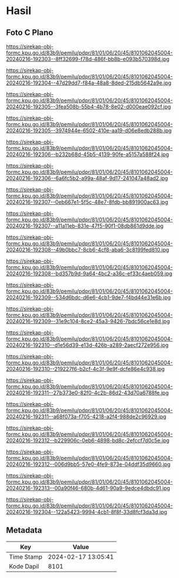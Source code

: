 # Hasil

## Foto C Plano

https://sirekap-obj-formc.kpu.go.id/83b9/pemilu/pdpr/81/01/06/20/45/8101062045004-20240216-192303--8ff32699-f78d-486f-bb8b-e093b570398d.jpg

https://sirekap-obj-formc.kpu.go.id/83b9/pemilu/pdpr/81/01/06/20/45/8101062045004-20240216-192304--47d29dd7-f84a-48a8-8ded-215db5642a9e.jpg

https://sirekap-obj-formc.kpu.go.id/83b9/pemilu/pdpr/81/01/06/20/45/8101062045004-20240216-192305--3fea508b-55b4-4b78-8e02-d000eae092cf.jpg

https://sirekap-obj-formc.kpu.go.id/83b9/pemilu/pdpr/81/01/06/20/45/8101062045004-20240216-192305--3974944e-6502-410e-aa19-d06e8edb288b.jpg

https://sirekap-obj-formc.kpu.go.id/83b9/pemilu/pdpr/81/01/06/20/45/8101062045004-20240216-192306--b232b68d-45b5-4139-90fe-a5157a588f24.jpg

https://sirekap-obj-formc.kpu.go.id/83b9/pemilu/pdpr/81/01/06/20/45/8101062045004-20240216-192306--6a6fc5b2-a99a-48af-9d17-241047a48ad2.jpg

https://sirekap-obj-formc.kpu.go.id/83b9/pemilu/pdpr/81/01/06/20/45/8101062045004-20240216-192307--0eb667e1-5f5c-48e7-8fdb-bb891900ac63.jpg

https://sirekap-obj-formc.kpu.go.id/83b9/pemilu/pdpr/81/01/06/20/45/8101062045004-20240216-192307--a11a11eb-831e-47f5-90f1-08db861d9dde.jpg

https://sirekap-obj-formc.kpu.go.id/83b9/pemilu/pdpr/81/01/06/20/45/8101062045004-20240216-192308--49b0bbc7-8cb6-4cf8-aba6-3c8199fed810.jpg

https://sirekap-obj-formc.kpu.go.id/83b9/pemilu/pdpr/81/01/06/20/45/8101062045004-20240216-192308--bd357b9d-9a64-4bc2-a36c-ef33c4aeb059.jpg

https://sirekap-obj-formc.kpu.go.id/83b9/pemilu/pdpr/81/01/06/20/45/8101062045004-20240216-192309--534d6bdc-d6e6-4cb1-9de7-f4bd44e31e6b.jpg

https://sirekap-obj-formc.kpu.go.id/83b9/pemilu/pdpr/81/01/06/20/45/8101062045004-20240216-192309--31e9c104-8ce2-45a3-9426-7bdc56ce1e8d.jpg

https://sirekap-obj-formc.kpu.go.id/83b9/pemilu/pdpr/81/01/06/20/45/8101062045004-20240216-192310--d1e56d39-e13d-426b-a289-2aecf272e956.jpg

https://sirekap-obj-formc.kpu.go.id/83b9/pemilu/pdpr/81/01/06/20/45/8101062045004-20240216-192310--219227f6-b2cf-4c3f-9e9f-dcfe86e4c938.jpg

https://sirekap-obj-formc.kpu.go.id/83b9/pemilu/pdpr/81/01/06/20/45/8101062045004-20240216-192311--27b373e0-82f0-4c2b-86d2-43d70a6788fe.jpg

https://sirekap-obj-formc.kpu.go.id/83b9/pemilu/pdpr/81/01/06/20/45/8101062045004-20240216-192311--a68f073a-f705-4218-a2f4-988de2c96929.jpg

https://sirekap-obj-formc.kpu.go.id/83b9/pemilu/pdpr/81/01/06/20/45/8101062045004-20240216-192312--b229906c-0eb6-4898-bd8c-2efccf7d0c5e.jpg

https://sirekap-obj-formc.kpu.go.id/83b9/pemilu/pdpr/81/01/06/20/45/8101062045004-20240216-192312--006d9bb5-57e0-4fe9-873e-04ddf35d9660.jpg

https://sirekap-obj-formc.kpu.go.id/83b9/pemilu/pdpr/81/01/06/20/45/8101062045004-20240216-192313--00a90f46-680b-4d61-90a9-9edce4dbdc91.jpg

https://sirekap-obj-formc.kpu.go.id/83b9/pemilu/pdpr/81/01/06/20/45/8101062045004-20240216-192304--122a5423-9994-4cb1-8f8f-33d8fcf3da3d.jpg


## Metadata

| Key        | Value               |
| ---------- | ------------------- |
| Time Stamp | 2024-02-17 13:05:41 |
| Kode Dapil | 8101                |




